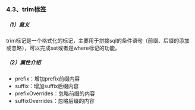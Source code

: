 ### 4.3、trim标签

##### （1）意义

trim标记是一个格式化的标记，主要用于拼接sql的条件语句（前缀、后缀的添加或忽略），可以完成set或者是where标记的功能。

##### （2）属性介绍

##### 

* prefix：增加prefix前缀内容
* suffix：增加suffix后缀内容
* prefixOverrides：忽略前缀的内容
* suffixOverrides：忽略后缀的内容



